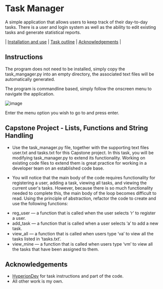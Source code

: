 # Task Manager 
A simple application that allows users to keep track of their day-to-day tasks.
There is a user and login system as well as the ability to edit existing tasks and generate statistical reports.

| [Installation and use](#instructions) |
[Task outline](#capstone-project---lists-functions-and-string-handling) |
[Acknowledgements](#acknowledgements) |

## Instructions
The program does not need to be installed, simply copy the task_mangager.py into an empty directory,
the associated text files will be automatically generated.

The program is commandline based, simply follow the onscreen menu to navigate the application. 

![image](https://github.com/witchalls/finalCapstone/assets/46869460/6c842e72-2b27-4b65-a371-4b1c6f4d5bac)

Enter the menu option you wish to go to and press enter. 

## Capstone Project - Lists, Functions and String Handling

+ Use the task_manager.py file, together with the supporting text files
user.txt and tasks.txt for this Capstone project. In this task, you will be
modifying task_manager.py to extend its functionality. Working on
existing code files to extend them is great practice for working in a
developer team on an established code base.

+ You will notice that the main body of the code requires functionality for
registering a user, adding a task, viewing all tasks, and viewing the current
user's tasks. However, because there is so much functionality needed to
complete this, the main body of the loop becomes difficult to read. Using
the principle of abstraction, refactor the code to create and use the
following functions:

- reg_user — a function that is called when the user selects ‘r’ to
register a user.
- add_task — a function that is called when a user selects ‘a’ to add a
new task.
- view_all — a function that is called when users type ‘va’ to view all
the tasks listed in ‘tasks.txt’.
- view_mine — a function that is called when users type ‘vm’ to view
all the tasks that have been assigned to them.

## Acknowledgements

- [HyperionDev](https://www.hyperiondev.com) for task instructions and part of the code.
- All other work is my own.
